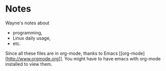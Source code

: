# Notes

Wayne's notes about
* programming, 
*	Linux daily usage,
*	etc.

Since all these files are in org-mode, thanks to Emacs [[org-mode][http://www.orgmode.org]].
You might have to have emacs with org-mode installed to view them.
